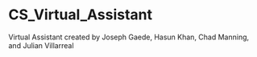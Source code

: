 # CS_Virtual_Assistant


Virtual Assistant created by Joseph Gaede, Hasun Khan, Chad Manning, and Julian Villarreal
